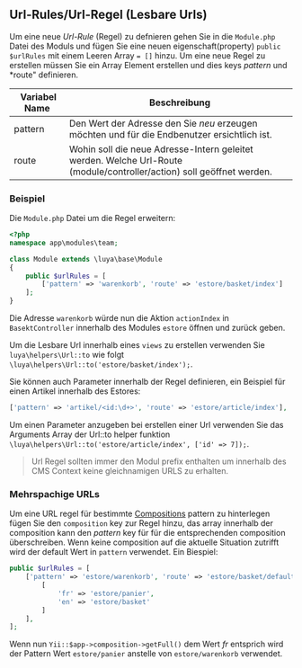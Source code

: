 Url-Rules/Url-Regel (Lesbare Urls)
--------------------------
Um eine neue *Url-Rule* (Regel) zu defnieren gehen Sie in die `Module.php` Datei 
des Moduls und fügen Sie eine neuen eigenschaft(property) `public $urlRules` mit einem Leeren Array `= []` hinzu. Um eine neue Regel zu erstellen müssen Sie ein Array Element erstellen und dies keys *pattern* und *route" definieren.

| Variabel Name     | Beschreibung
| --------------    | ------------
| pattern           | Den Wert der Adresse den Sie *neu* erzeugen möchten und für die Endbenutzer ersichtlich ist.
| route             | Wohin soll die neue Adresse-Intern geleitet werden. Welche Url-Route (module/controller/action) soll geöffnet werden.

### Beispiel 

Die `Module.php` Datei um die Regel erweitern:
```php
<?php
namespace app\modules\team;

class Module extends \luya\base\Module
{
    public $urlRules = [
        ['pattern' => 'warenkorb', 'route' => 'estore/basket/index']
    ];
}
```
Die Adresse `warenkorb` würde nun die Aktion `actionIndex` in `BasektController` innerhalb des Modules `estore` öffnen und zurück geben.

Um die Lesbare Url innerhalb eines `views` zu erstellen verwenden Sie `luya\helpers\Url::to` wie folgt `\luya\helpers\Url::to('estore/basket/index');`.

Sie können auch Parameter innerhalb der Regel definieren, ein Beispiel für einen Artikel innerhalb des Estores:
```php
['pattern' => 'artikel/<id:\d+>', 'route' => 'estore/article/index'],
```

Um einen Parameter anzugeben bei erstellen einer Url verwenden Sie das Arguments Array der Url::to helper funktion `\luya\helpers\Url::to('estore/article/index', ['id' => 7]);`.

> Url Regel sollten immer den Modul prefix enthalten um innerhalb des CMS Context keine gleichnamigen URLS zu erhalten.

### Mehrspachige URLs
Um eine URL regel für bestimmte [Compositions](app-menu.md) pattern zu hinterlegen fügen Sie den `composition` key zur Regel hinzu, das array innerhalb der composition kann den *pattern* key für für die entsprechenden composition überschreiben. Wenn keine composition auf die aktuelle Situation zutrifft wird der default Wert in `pattern` verwendet. Ein Biespiel:
```php
public $urlRules = [
    ['pattern' => 'estore/warenkorb', 'route' => 'estore/basket/default', 'composition' => 
        [
            'fr' => 'estore/panier',
            'en' => 'estore/basket'
        ]
    ],
];
```
Wenn nun `Yii::$app->composition->getFull()` dem Wert *fr* entsprich wird der Pattern Wert `estore/panier` anstelle von `estore/warenkorb` verwendet.